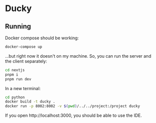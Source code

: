 # Ducky

## Running

Docker compose should be working:
```bash
docker-compose up
```
...but right now it doesn't on my machine. So, you can run the server and the client separately:

```bash
cd nextjs
pnpm i
pnpm run dev
```

In a new terminal:
```bash
cd python
docker build -t ducky .
docker run -p 8002:8002 -v $(pwd)/../../project:/project ducky
```

If you open http://localhost:3000, you should be able to use the IDE.